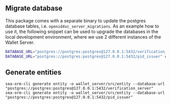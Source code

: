 ## Migrate database

This package comes with a separate binary to update the postgres database
tables, i.e. `openid4vc_server_migrations`.
As an example how to use it, the following snippet can be used to upgrade the
databases in the local development environment, where we use 2 different
instances of the Wallet Server.

```sh
DATABASE_URL="postgres://postgres:postgres@127.0.0.1:5432/verification_server" cargo run --bin openid4vc_server_migrations -- fresh
DATABASE_URL="postgres://postgres:postgres@127.0.0.1:5432/pid_issuer" cargo run --bin openid4vc_server_migrations -- fresh
```

## Generate entities

```
sea-orm-cli generate entity -o wallet_server/src/entity --database-url "postgres://postgres:postgres@127.0.0.1:5432/verification_server"
sea-orm-cli generate entity -o wallet_server/src/entity --database-url "postgres://postgres:postgres@127.0.0.1:5432/pid_issuer"
```
